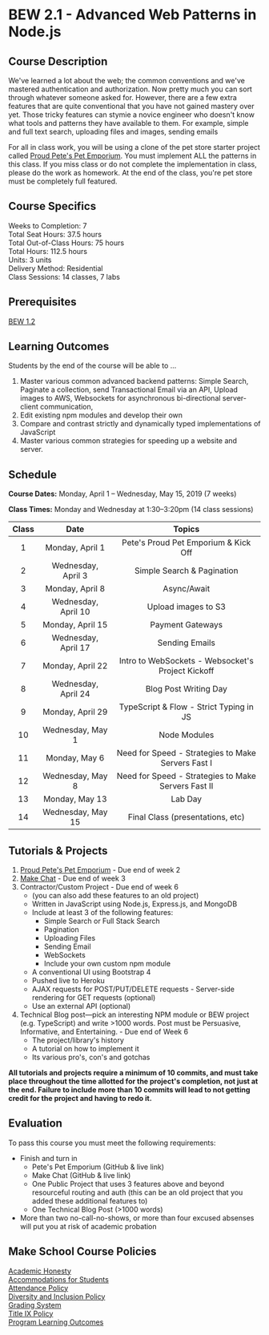 # BEW 2.1 - Advanced Web Patterns in Node.js

## Course Description

We've learned a lot about the web; the common conventions and we've mastered authentication and authorization. Now pretty much you can sort through whatever someone asked for. However, there are a few extra features that are quite conventional that you have not gained mastery over yet. Those tricky features can stymie a novice engineer who doesn't know what tools and patterns they have available to them. For example, simple and full text search, uploading files and images, sending emails

For all in class work, you will be using a clone of the pet store starter project called [Proud Pete's Pet Emporium](https://github.com/Product-College-Labs/petes-pets). You must implement ALL the patterns in this class. If you miss class or do not complete the implementation in class, please do the work as homework. At the end of the class, you're pet store must be completely full featured.

## Course Specifics

Weeks to Completion:  7 <br>
Total Seat Hours:  37.5 hours <br>
Total Out-of-Class Hours: 75 hours <br>
Total Hours: 112.5 hours <br>
Units:  3 units <br>
Delivery Method:  Residential <br>
Class Sessions:  14 classes, 7 labs

## Prerequisites

[BEW 1.2](https://github.com/Make-School-Courses/BEW-1.2-Authentication-and-Associations)

## Learning Outcomes

Students by the end of the course will be able to ...

1. Master various common advanced backend patterns: Simple Search, Paginate a collection, send Transactional Email via an API, Upload images to AWS, Websockets for asynchronous bi-directional server-client communication,
1. Edit existing npm modules and develop their own
1. Compare and contrast strictly and dynamically typed implementations of JavaScript
1. Master various common strategies for speeding up a website and server.

## Schedule
**Course Dates:** Monday, April 1 – Wednesday, May 15, 2019 (7 weeks)

**Class Times:** Monday and Wednesday at 1:30–3:20pm (14 class sessions)

| Class |          Date          |                 Topics                  |
|:-----:|:----------------------:|:---------------------------------------:|
|  1 |  Monday, April 1                         | Pete's Proud Pet Emporium & Kick Off |
|  2 |  Wednesday, April 3                      | Simple Search & Pagination |
|  3 |  Monday, April 8                         | Async/Await |
|  4 |  Wednesday, April 10                     | Upload images to S3 |
|  5 |  Monday, April 15                        | Payment Gateways |
|  6 |  Wednesday, April 17                     | Sending Emails |
|  7 |  Monday, April 22                        | Intro to WebSockets - Websocket's Project Kickoff |
|  8 |  Wednesday, April 24                     | Blog Post Writing Day |
|  9 |  Monday, April 29                        | TypeScript & Flow - Strict Typing in JS |
| 10 |  Wednesday, May 1                        | Node Modules |
| 11 |  Monday, May 6                           | Need for Speed - Strategies to Make Servers Fast I |  
| 12 |  Wednesday, May 8                        | Need for Speed - Strategies to Make Servers Fast II |
| 13 |  Monday, May 13                          | Lab Day |
| 14 |  Wednesday, May 15                       | Final Class (presentations, etc) |

## Tutorials & Projects

1. [Proud Pete's Pet Emporium](https://www.makeschool.com/academy/track/pete-s-pet-emporium---advanced-web-recipes) - Due end of week 2
1. [Make Chat](https://www.makeschool.com/academy/track/make-chat) - Due end of week 3
1. Contractor/Custom Project - Due end of week 6
   * (you can also add these features to an old project)
   * Written in JavaScript using Node.js, Express.js, and MongoDB
   - Include at least 3 of the following features:
      - Simple Search or Full Stack Search
      - Pagination
      - Uploading Files
      - Sending Email
      - WebSockets
      - Include your own custom npm module
   - A conventional UI using Bootstrap 4
   - Pushed live to Heroku
   - AJAX requests for POST/PUT/DELETE requests - Server-side rendering for GET requests (optional)
   - Use an external API (optional)
1. Technical Blog post—pick an interesting NPM module or BEW project (e.g. TypeScript) and write >1000 words. Post must be Persuasive, Informative, and Entertaining. - Due end of Week 6
    - The project/library's history
    - A tutorial on how to implement it
    - Its various pro's, con's and gotchas

**All tutorials and projects require a minimum of 10 commits, and must take place throughout the time allotted for the project's completion, not just at the end. Failure to include more than 10 commits will lead to not getting credit for the project and having to redo it.**

## Evaluation

To pass this course you must meet the following requirements:

- Finish and turn in
  - Pete's Pet Emporium (GitHub & live link)
  - Make Chat (GitHub & live link)
  - One Public Project that uses 3 features above and beyond resourceful routing and auth (this can be an old project that you added these additional features to)
  - One Technical Blog Post (>1000 words)
- More than two no-call-no-shows, or more than four excused absenses will put you at risk of academic probation

## Make School Course Policies

[Academic Honesty](https://make.sc/academic-honesty)<br>
[Accommodations for Students](https://make.sc/accommodations-for-students)<br>
[Attendance Policy](https://make.sc/attendance-policy)  
[Diversity and Inclusion Policy](https://make.sc/diversity-and-inclusion-policy)<br>
[Grading System](https://make.sc/grading-system)
<br>
[Title IX Policy](https://make.sc/title-ix-policy)<br>
[Program Learning Outcomes](https://make.sc/program-learning-outcomes)
